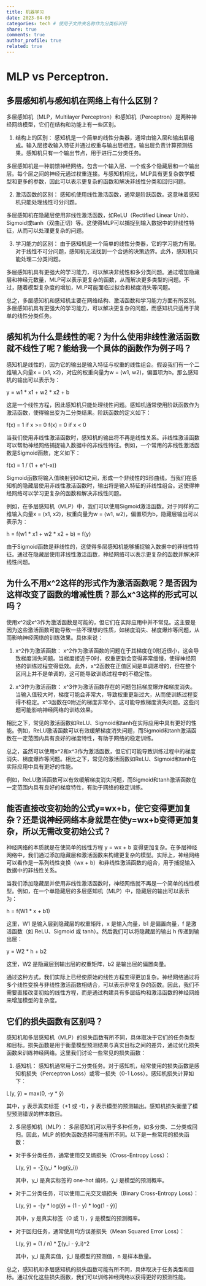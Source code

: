 ```yaml
---
title: 机器学习
date: 2023-04-09
categories: tech # 使用子文件夹名称作为分类标识符
share: true
comments: true
author_profile: true
related: true
---
```


# MLP vs Perceptron.

## 多层感知机与感知机在网络上有什么区别？

多层感知机（MLP，Multilayer Perceptron）和感知机（Perceptron）是两种神经网络模型，它们在结构和功能上有一些区别。

1. 结构上的区别：
   感知机是一个简单的线性分类器，通常由输入层和输出层组成。输入层接收输入特征并通过权重与输出层相连，输出层负责计算预测结果。感知机只有一个输出节点，用于进行二分类任务。

多层感知机是一种前馈神经网络，包含一个输入层、一个或多个隐藏层和一个输出层。每个层之间的神经元通过权重连接。与感知机相比，MLP具有更复杂数学模型和更多的参数，因此可以表示更复杂的函数和解决非线性分类和回归问题。

2. 激活函数的区别：
   感知机使用线性激活函数，通常是阶跃函数。这意味着感知机只能处理线性可分问题。

多层感知机在隐藏层使用非线性激活函数，如ReLU（Rectified Linear Unit）、Sigmoid或tanh（双曲正切）等。这使得MLP可以捕捉到输入数据中的非线性特征，从而可以处理更复杂的问题。

3. 学习能力的区别：
   由于感知机是一个简单的线性分类器，它的学习能力有限。对于线性不可分问题，感知机无法找到一个合适的决策边界。此外，感知机只能处理二分类问题。

多层感知机具有更强大的学习能力，可以解决非线性和多分类问题。通过增加隐藏层和神经元数量，MLP可以表示更复杂的函数，从而解决更多类型的问题。不过，随着模型复杂度的增加，MLP可能面临过拟合和梯度消失等问题。

总之，多层感知机和感知机主要在网络结构、激活函数和学习能力方面有所区别。多层感知机具有更强大的学习能力，可以解决更复杂的问题，而感知机只适用于简单的线性分类任务。

## 感知机为什么是线性的呢？为什么使用非线性激活函数就不线性了呢？能给我一个具体的函数作为例子吗？

感知机是线性的，因为它的输出是输入特征与权重的线性组合。假设我们有一个二维输入向量x = (x1, x2)，对应的权重向量为w = (w1, w2)，偏置项为b。那么感知机的输出可以表示为：

y = w1 \* x1 + w2 \* x2 + b

这是一个线性方程，因此感知机只能处理线性问题。感知机通常使用阶跃函数作为激活函数，使得输出变为二分类结果。阶跃函数的定义如下：

f(x) = 1 if x >= 0
f(x) = 0 if x < 0

当我们使用非线性激活函数时，感知机的输出将不再是线性关系。非线性激活函数可以帮助神经网络捕捉输入数据中的非线性特征。例如，一个常用的非线性激活函数是Sigmoid函数，定义如下：

f(x) = 1 / (1 + e^(-x))

Sigmoid函数将输入值映射到0和1之间，形成一个非线性的S形曲线。当我们在感知机的隐藏层使用非线性激活函数时，输出将是输入特征的非线性组合。这使得神经网络可以学习更复杂的函数和解决非线性问题。

例如，在多层感知机（MLP）中，我们可以使用Sigmoid激活函数。对于同样的二维输入向量x = (x1, x2)，权重向量为w = (w1, w2)，偏置项为b，隐藏层输出可以表示为：

h = f(w1 \* x1 + w2 \* x2 + b) = f(y)

由于Sigmoid函数是非线性的，这使得多层感知机能够捕捉输入数据中的非线性特征。通过在隐藏层使用非线性激活函数，神经网络可以表示更复杂的函数并解决非线性问题。

## 为什么不用x^2这样的形式作为激活函数呢？是否因为这样改变了函数的增减性质？那么x^3这样的形式可以吗？

使用x^2或x^3作为激活函数是可能的，但它们在实际应用中并不常见。这主要是因为这些激活函数可能导致一些不理想的性质，如梯度消失、梯度爆炸等问题，从而影响神经网络的训练效果。具体来说：

1. x^2作为激活函数：
   x^2作为激活函数的问题在于其梯度在0附近很小，这会导致梯度消失问题。当梯度接近于0时，权重更新会变得非常缓慢，使得神经网络的训练过程变得低效。此外，x^2函数在正值区间是单调递增的，但在整个区间上并不是单调的，这可能导致训练过程中的不稳定性。

2. x^3作为激活函数：
   x^3作为激活函数存在的问题包括梯度爆炸和梯度消失。当输入值较大时，梯度可能会非常大，导致权重更新过大，从而使训练过程变得不稳定。x^3函数在0附近的梯度非常小，这可能导致梯度消失问题。这些问题可能影响神经网络的训练效果。

相比之下，常见的激活函数如ReLU、Sigmoid和tanh在实际应用中具有更好的性能。例如，ReLU激活函数可以有效缓解梯度消失问题，而Sigmoid和tanh激活函数在一定范围内具有良好的梯度特性，有助于网络的稳定训练。

总之，虽然可以使用x^2和x^3作为激活函数，但它们可能导致训练过程中的梯度消失、梯度爆炸等问题。相比之下，常见的激活函数如ReLU、Sigmoid和tanh在实际应用中具有更好的性能。

例如，ReLU激活函数可以有效缓解梯度消失问题，而Sigmoid和tanh激活函数在一定范围内具有良好的梯度特性，有助于网络的稳定训练。

## 能否直接改变初始的公式y=wx+b，使它变得更加复杂？还是说神经网络本身就是在使y=wx+b变得更加复杂，所以无需改变初始公式？

神经网络的本质就是在使简单的线性方程 y = wx + b 变得更加复杂。在多层神经网络中，我们通过添加隐藏层和激活函数来构建更复杂的模型。实际上，神经网络可以看作是一系列线性变换（wx + b）和非线性激活函数的组合，用于捕捉输入数据中的非线性关系。

当我们添加隐藏层并使用非线性激活函数时，神经网络就不再是一个简单的线性模型。例如，在一个单隐藏层的多层感知机（MLP）中，隐藏层的输出可以表示为：

h = f(W1 \* x + b1)

这里，W1 是输入层到隐藏层的权重矩阵，x 是输入向量，b1 是偏置向量，f 是激活函数（如 ReLU、Sigmoid 或 tanh）。然后我们可以将隐藏层的输出 h 传递到输出层：

y = W2 \* h + b2

这里，W2 是隐藏层到输出层的权重矩阵，b2 是输出层的偏置向量。

通过这种方式，我们实际上已经使原始的线性方程变得更加复杂。神经网络通过将多个线性变换与非线性激活函数相结合，可以表示非常复杂的函数。因此，我们不需要直接改变初始的线性方程，而是通过构建具有多层结构和激活函数的神经网络来增加模型的复杂度。

## 它们的损失函数有区别吗？

感知机和多层感知机（MLP）的损失函数有所不同，具体取决于它们的任务类型和目标。损失函数是用于衡量模型预测结果与真实目标之间的差异，通过优化损失函数来训练神经网络。这里我们讨论一些常见的损失函数：

1. 感知机：
感知机通常用于二分类任务。对于感知机，经常使用的损失函数是感知机损失（Perceptron Loss）或零一损失（0-1 Loss）。感知机损失计算如下：

L(y, ŷ) = max(0, -y * ŷ)

其中，y 表示真实标签（+1 或 -1），ŷ 表示模型的预测输出。感知机损失衡量了模型预测错误的样本数目。

2. 多层感知机（MLP）：
多层感知机可以用于多种任务，如多分类、二分类或回归。因此，MLP 的损失函数选择可能有所不同。以下是一些常用的损失函数：

- 对于多分类任务，通常使用交叉熵损失（Cross-Entropy Loss）：

  L(y, ŷ) = -∑(y_i * log(ŷ_i))

  其中，y_i 是真实标签的 one-hot 编码，ŷ_i 是模型的预测概率。

- 对于二分类任务，可以使用二元交叉熵损失（Binary Cross-Entropy Loss）：

  L(y, ŷ) = -[y * log(ŷ) + (1 - y) * log(1 - ŷ)]

  其中，y 是真实标签（0 或 1），ŷ 是模型的预测概率。

- 对于回归任务，通常使用均方误差损失（Mean Squared Error Loss）：

  L(y, ŷ) = (1 / n) * ∑(y_i - ŷ_i)^2

  其中，y_i 是真实值，ŷ_i 是模型的预测值，n 是样本数量。

总之，感知机和多层感知机的损失函数可能有所不同，具体取决于任务类型和目标。通过优化这些损失函数，我们可以训练神经网络以获得更好的预测性能。
